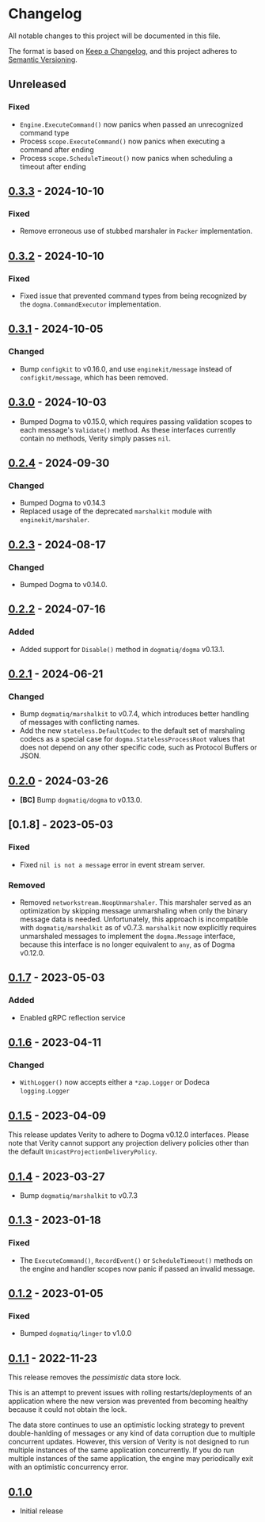 # Changelog

All notable changes to this project will be documented in this file.

The format is based on [Keep a Changelog], and this project adheres to
[Semantic Versioning].

<!-- references -->

[keep a changelog]: https://keepachangelog.com/en/1.0.0/
[semantic versioning]: https://semver.org/spec/v2.0.0.html

## Unreleased

### Fixed

- `Engine.ExecuteCommand()` now panics when passed an unrecognized command type
- Process `scope.ExecuteCommand()` now panics when executing a command after
  ending
- Process `scope.ScheduleTimeout()` now panics when scheduling a timeout after
  ending

## [0.3.3] - 2024-10-10

### Fixed

- Remove erroneous use of stubbed marshaler in `Packer` implementation.

## [0.3.2] - 2024-10-10

### Fixed

- Fixed issue that prevented command types from being recognized by the
  `dogma.CommandExecutor` implementation.

## [0.3.1] - 2024-10-05

### Changed

- Bump `configkit` to v0.16.0, and use `enginekit/message` instead of
  `configkit/message`, which has been removed.

## [0.3.0] - 2024-10-03

- Bumped Dogma to v0.15.0, which requires passing validation scopes to each
  message's `Validate()` method. As these interfaces currently contain no
  methods, Verity simply passes `nil`.

## [0.2.4] - 2024-09-30

### Changed

- Bumped Dogma to v0.14.3
- Replaced usage of the deprecated `marshalkit` module with `enginekit/marshaler`.

## [0.2.3] - 2024-08-17

### Changed

- Bumped Dogma to v0.14.0.

## [0.2.2] - 2024-07-16

### Added

- Added support for `Disable()` method in `dogmatiq/dogma` v0.13.1.

## [0.2.1] - 2024-06-21

### Changed

- Bump `dogmatiq/marshalkit` to v0.7.4, which introduces better handling of
  messages with conflicting names.
- Add the new `stateless.DefaultCodec` to the default set of marshaling codecs
  as a special case for `dogma.StatelessProcessRoot` values that does not depend
  on any other specific code, such as Protocol Buffers or JSON.

## [0.2.0] - 2024-03-26

- **[BC]** Bump `dogmatiq/dogma` to v0.13.0.

## [0.1.8] - 2023-05-03

### Fixed

- Fixed `nil is not a message` error in event stream server.

### Removed

- Removed `networkstream.NoopUnmarshaler`. This marshaler served as an
  optimization by skipping message unmarshaling when only the binary message
  data is needed. Unfortunately, this approach is incompatible with
  `dogmatiq/marshalkit` as of v0.7.3. `marshalkit` now explicitly requires
  unmarshaled messages to implement the `dogma.Message` interface, because this
  interface is no longer equivalent to `any`, as of Dogma v0.12.0.

## [0.1.7] - 2023-05-03

### Added

- Enabled gRPC reflection service

## [0.1.6] - 2023-04-11

### Changed

- `WithLogger()` now accepts either a `*zap.Logger` or Dodeca `logging.Logger`

## [0.1.5] - 2023-04-09

This release updates Verity to adhere to Dogma v0.12.0 interfaces. Please note
that Verity cannot support any projection delivery policies other than the
default `UnicastProjectionDeliveryPolicy`.

## [0.1.4] - 2023-03-27

- Bump `dogmatiq/marshalkit` to v0.7.3

## [0.1.3] - 2023-01-18

### Fixed

- The `ExecuteCommand()`, `RecordEvent()` or `ScheduleTimeout()` methods on the
  engine and handler scopes now panic if passed an invalid message.

## [0.1.2] - 2023-01-05

### Fixed

- Bumped `dogmatiq/linger` to v1.0.0

## [0.1.1] - 2022-11-23

This release removes the _pessimistic_ data store lock.

This is an attempt to prevent issues with rolling restarts/deployments of an
application where the new version was prevented from becoming healthy because it
could not obtain the lock.

The data store continues to use an optimistic locking strategy to prevent
double-hanlding of messages or any kind of data corruption due to multiple
concurrent updates. However, this version of Verity is not designed to run
multiple instances of the same application concurrently. If you do run multiple
instances of the same application, the engine may periodically exit with an
optimistic concurrency error.

## [0.1.0]

- Initial release

<!-- references -->

[unreleased]: https://github.com/dogmatiq/verity
[0.1.0]: https://github.com/dogmatiq/verity/releases/tag/v0.1.0
[0.1.1]: https://github.com/dogmatiq/verity/releases/tag/v0.1.1
[0.1.2]: https://github.com/dogmatiq/verity/releases/tag/v0.1.2
[0.1.3]: https://github.com/dogmatiq/verity/releases/tag/v0.1.3
[0.1.4]: https://github.com/dogmatiq/verity/releases/tag/v0.1.4
[0.1.5]: https://github.com/dogmatiq/verity/releases/tag/v0.1.5
[0.1.6]: https://github.com/dogmatiq/verity/releases/tag/v0.1.6
[0.1.7]: https://github.com/dogmatiq/verity/releases/tag/v0.1.7
[0.2.0]: https://github.com/dogmatiq/verity/releases/tag/v0.2.0
[0.2.1]: https://github.com/dogmatiq/verity/releases/tag/v0.2.1
[0.2.2]: https://github.com/dogmatiq/verity/releases/tag/v0.2.2
[0.2.3]: https://github.com/dogmatiq/verity/releases/tag/v0.2.3
[0.2.4]: https://github.com/dogmatiq/verity/releases/tag/v0.2.4
[0.3.0]: https://github.com/dogmatiq/verity/releases/tag/v0.3.0
[0.3.1]: https://github.com/dogmatiq/verity/releases/tag/v0.3.1
[0.3.2]: https://github.com/dogmatiq/verity/releases/tag/v0.3.2
[0.3.3]: https://github.com/dogmatiq/verity/releases/tag/v0.3.3

<!-- version template
## [0.0.1] - YYYY-MM-DD

### Added
### Changed
### Deprecated
### Removed
### Fixed
### Security
-->
